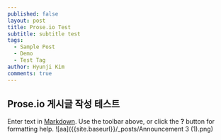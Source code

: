 ```yaml
---
published: false
layout: post
title: Prose.io Test
subtitle: subtitle test
tags:
  - Sample Post
  - Demo
  - Test Tag
author: Hyunji Kim
comments: true
---
```

## Prose.io 게시글 작성 테스트

Enter text in [Markdown](http://daringfireball.net/projects/markdown/). Use the toolbar above, or click the **?** button for formatting help.
![aa]({{site.baseurl}}/_posts/Announcement 3 (1).png)
